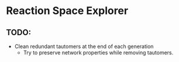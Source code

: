 # Reaction Space Explorer

## TODO:
* Clean redundant tautomers at the end of each generation
  * Try to preserve network properties while removing tautomers.
